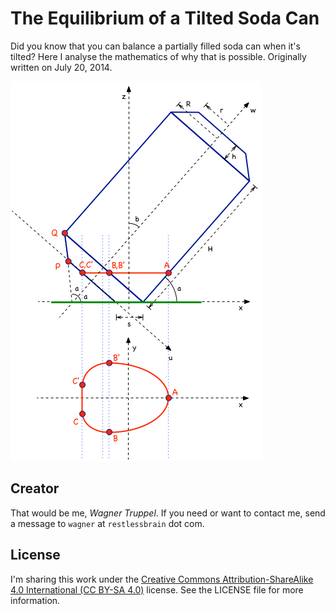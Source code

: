 # The Equilibrium of a Tilted Soda Can

Did you know that you can balance a partially filled soda can when it's tilted? Here I analyse the mathematics of why that is possible. Originally written on July 20, 2014.

![](tilted_coords.png)

## Creator

That would be me, _Wagner Truppel_. If you need or want to contact me, send a message to `wagner` at `restlessbrain` dot com.

## License

I'm sharing this work under the [Creative Commons Attribution-ShareAlike 4.0 International (CC BY-SA 4.0)](http://creativecommons.org/licenses/by-sa/4.0/) license. See the LICENSE file for more information.
